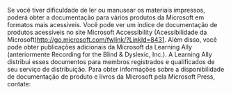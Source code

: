 <Token xmlns:xlink="http://www.w3.org/1999/xlink">Se você tiver dificuldade de ler ou manusear os materiais impressos, poderá obter a documentação para vários produtos da Microsoft em formatos mais acessíveis. Você pode ver um índice de documentação de produtos acessíveis no <externalLink xmlns="http://ddue.schemas.microsoft.com/authoring/2003/5"><linkText>site Microsoft Accessibility (Acessibilidade da Microsoft)</linkText><linkUri>http://go.microsoft.com/fwlink/?LinkId=8431</linkUri></externalLink>. Além disso, você pode obter publicações adicionais da Microsoft da Learning Ally (anteriormente Recording for the Blind &amp; Dyslexic, Inc.). A Learning Ally distribui esses documentos para membros registrados e qualificados de seu serviço de distribuição. Para obter informações sobre a disponibilidade de documentação de produto e livros da Microsoft pela Microsoft Press, contate:</Token>

<!--HONumber=Jun16_HO4-->


